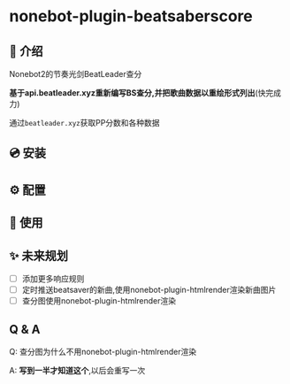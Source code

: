 # nonebot-plugin-beatsaberscore
## 📖 介绍

Nonebot2的节奏光剑BeatLeader查分

**基于api.beatleader.xyz重新编写BS查分,并把歌曲数据以重绘形式列出**(快完成力)

通过`beatleader.xyz`获取PP分数和各种数据

## 💿 安装


## ⚙️ 配置


## 🎉 使用


## ✨ 未来规划
- [ ] 添加更多响应规则
- [ ] 定时推送beatsaver的新曲,使用nonebot-plugin-htmlrender渲染新曲图片
- [ ] 查分图使用nonebot-plugin-htmlrender渲染

## Q & A
Q: 查分图为什么不用nonebot-plugin-htmlrender渲染

A: **写到一半才知道这个**,以后会重写一次
